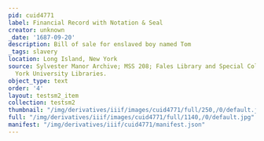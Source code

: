 ```yaml
---
pid: cuid4771
label: Financial Record with Notation & Seal
creator: unknown
_date: '1687-09-20'
description: Bill of sale for enslaved boy named Tom
_tags: slavery
location: Long Island, New York
source: Sylvester Manor Archive; MSS 208; Fales Library and Special Collections, New
  York University Libraries.
object_type: text
order: '4'
layout: testsm2_item
collection: testsm2
thumbnail: "/img/derivatives/iiif/images/cuid4771/full/250,/0/default.jpg"
full: "/img/derivatives/iiif/images/cuid4771/full/1140,/0/default.jpg"
manifest: "/img/derivatives/iiif/cuid4771/manifest.json"
---
```


